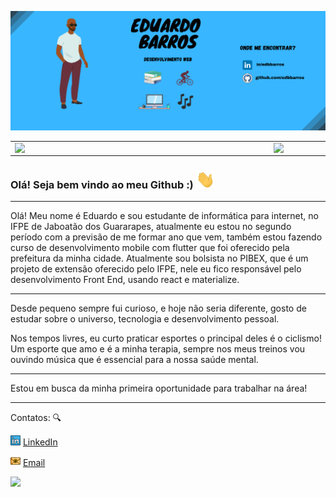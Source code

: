 ![](https://github.com/edbbarros/edbbarros/blob/main/imagens/Capa_Github.png)  

<center>
<table>
    <tr>
        <td><img width="400px" align="left" src="https://github-readme-stats.vercel.app/api/top-langs/?username=edbbarros&hide=html&layout=compact&theme=buefy" /></td>
        <td><img width="495px" align="left" src="https://github-readme-stats.vercel.app/api?username=edbbarros&theme=buefy"/></td>
    </tr>   
</table>
</center>  

### Olá! Seja bem vindo ao meu Github :) <img src="https://github.com/edbbarros/edbbarros/blob/main/imagens/Hi.gif" width="30px">

---

Olá! Meu nome é Eduardo e sou estudante de informática para internet, no IFPE de Jaboatão dos Guararapes, 
atualmente eu estou no segundo período com a previsão de me formar ano que vem, também estou fazendo curso de desenvolvimento mobile com 
flutter que foi oferecido pela prefeitura da minha cidade.
Atualmente sou bolsista no PIBEX,  que é um projeto de extensão oferecido pelo IFPE, nele eu fico responsável pelo desenvolvimento 
Front End, usando react e materialize.
 
---
Desde pequeno sempre fui curioso, e hoje não seria diferente, gosto de estudar sobre o universo, tecnologia e desenvolvimento pessoal.

Nos tempos livres, eu curto praticar esportes o principal deles é o ciclismo! Um esporte que amo e é a minha terapia, 
sempre nos meus treinos vou ouvindo música que é essencial para a nossa saúde mental.

--- 

Estou em busca da minha primeira oportunidade para trabalhar na área!  


---




Contatos: :mag:  

<a href="https://www.linkedin.com/in/edbbarros/"><img src="https://github.com/edbbarros/edbbarros/blob/main/imagens/linkedin.png" width="16"></img></a> [LinkedIn](https://www.linkedin.com/in/edbbarros/)  

<a href="mailto:edbbarros@hotmail.com"><img src="https://github.com/edbbarros/edbbarros/blob/main/imagens/email.png" width="16"></img></a> [Email](mailto:edbbarros@hotmail.com)  



![](https://komarev.com/ghpvc/?username=edbbarros&color=blue&style=flat)
